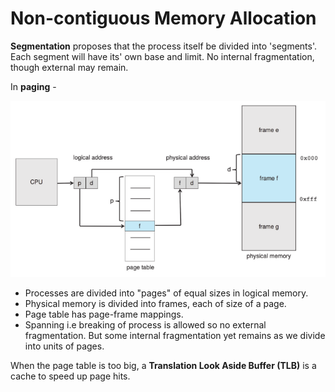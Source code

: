 # Non-contiguous Memory Allocation

**Segmentation** proposes that the process itself be divided into 'segments'. Each segment will have its' own base and limit. No internal fragmentation, though external may remain.

In **paging** -

![](../.gitbook/assets/screenshot-20210424000345-676x378.png)

* Processes are divided into "pages" of equal sizes in logical memory.
* Physical memory is divided into frames, each of size of a page.
* Page table has page-frame mappings.
* Spanning i.e breaking of process is allowed so no external fragmentation. But some internal fragmentation yet remains as we divide into units of pages.

When the page table is too big, a **Translation Look Aside Buffer \(TLB\)** is a cache to speed up page hits.



